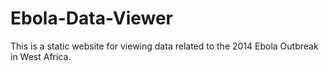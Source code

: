 Ebola-Data-Viewer
=================

This is a static website for viewing data related to the 2014 Ebola Outbreak in West Africa. 
